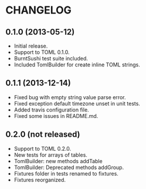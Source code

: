 CHANGELOG
=========

0.1.0 (2013-05-12)
------------------

* Initial release.
* Support to TOML 0.1.0.
* BurntSushi test suite included.
* Included TomlBuilder for create inline TOML strings.

0.1.1 (2013-12-14)
------------------
* Fixed bug with empty string value parse error.
* Fixed exception default timezone unset in unit tests.
* Added travis configuration file.
* Fixed some issues in README.md.

0.2.0 (not released)
--------------------
* Support to TOML 0.2.0.
* New tests for arrays of tables.
* TomlBuilder: new methods addTable
* TomlBuilder: Deprecated methods addGroup.
* Fixtures folder in tests renamed to fixtures.
* Fixtures reorganized.